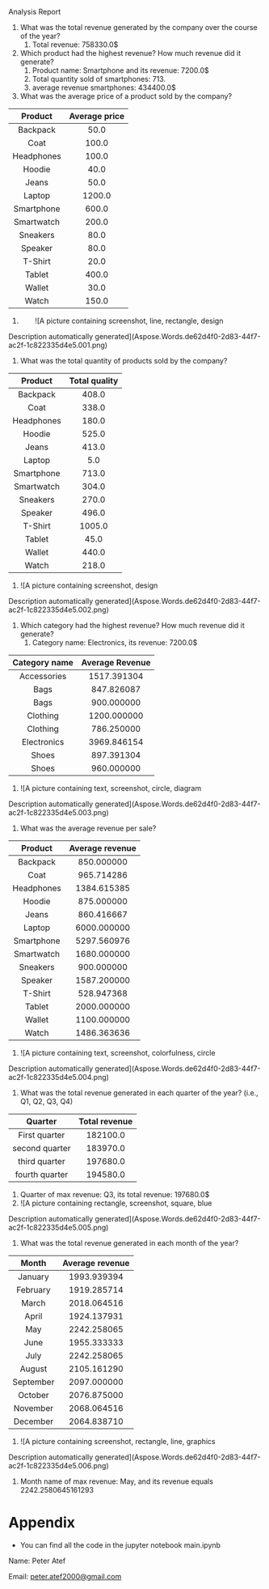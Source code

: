 ﻿Analysis Report

1. What was the total revenue generated by the company over the course of the year?
   1. Total revenue: 758330.0$
1. Which product had the highest revenue? How much revenue did it generate?
   1. Product name: Smartphone and its revenue: 7200.0$
   1. Total quantity sold of smartphones: 713.
   1. average revenue smartphones: 434400.0$
1. What was the average price of a product sold by the company?

|**Product**|**Average price**|
| :-: | :-: |
|Backpack      |50\.0|
|Coat           |100\.0|
|Headphones|100\.0|
|Hoodie          |40\.0|
|Jeans           |50\.0|
|Laptop        |1200\.0|
|Smartphone|600\.0|
|Smartwatch|200\.0|
|Sneakers      |80\.0|
|Speaker        |80\.0|
|T-Shirt        |20\.0|
|Tablet         |400\.0|
|Wallet        |30\.0|
|Watch        |150\.0|

1. `    `![A picture containing screenshot, line, rectangle, design

Description automatically generated](Aspose.Words.de62d4f0-2d83-44f7-ac2f-1c822335d4e5.001.png)
1. What was the total quantity of products sold by the company?

|**Product**|**Total quality**|
| :-: | :-: |
|Backpack      |408\.0|
|Coat           |338\.0|
|Headphones|180\.0|
|Hoodie          |525\.0|
|Jeans           |413\.0|
|Laptop        |5\.0|
|Smartphone|713\.0|
|Smartwatch|304\.0|
|Sneakers      |270\.0|
|Speaker        |496\.0|
|T-Shirt        |1005\.0|
|Tablet         |45\.0|
|Wallet        |440\.0|
|Watch        |218\.0|

1. ![A picture containing screenshot, design

Description automatically generated](Aspose.Words.de62d4f0-2d83-44f7-ac2f-1c822335d4e5.002.png)
1. Which category had the highest revenue? How much revenue did it generate?
   1. Category name: Electronics, its revenue: 7200.0$

|**Category name**|**Average Revenue**|
| :-: | :-: |
|Accessories   |1517\.391304|
|Bags            |847\.826087|
|Bags            |900\.000000|
|Clothing       |1200\.000000|
|Clothing        |786\.250000|
|Electronics    |3969\.846154|
|Shoes           |897\.391304|
|Shoes         |960\.000000|

1. ![A picture containing text, screenshot, circle, diagram

Description automatically generated](Aspose.Words.de62d4f0-2d83-44f7-ac2f-1c822335d4e5.003.png)
1. What was the average revenue per sale?

|**Product**|**Average revenue** |
| :-: | :-: |
|Backpack      |850\.000000|
|Coat           |965\.714286|
|Headphones|1384\.615385|
|Hoodie          |875\.000000|
|Jeans           |860\.416667|
|Laptop        |6000\.000000|
|Smartphone|5297\.560976|
|Smartwatch|1680\.000000|
|Sneakers      |900\.000000|
|Speaker        |1587\.200000|
|T-Shirt        |528\.947368|
|Tablet         |2000\.000000|
|Wallet        |1100\.000000|
|Watch        |1486\.363636|

1. ![A picture containing text, screenshot, colorfulness, circle

Description automatically generated](Aspose.Words.de62d4f0-2d83-44f7-ac2f-1c822335d4e5.004.png)
1. What was the total revenue generated in each quarter of the year? (i.e., Q1, Q2, Q3, Q4)

|**Quarter**|**Total revenue**|
| :-: | :-: |
|First quarter |182100\.0|
|second quarter |183970\.0|
|third quarter |197680\.0|
|fourth quarter |194580\.0|

1. Quarter of max revenue: Q3, its total revenue: 197680.0$
1. ![A picture containing rectangle, screenshot, square, blue

Description automatically generated](Aspose.Words.de62d4f0-2d83-44f7-ac2f-1c822335d4e5.005.png)
1. What was the total revenue generated in each month of the year?

|**Month**|**Average revenue** |
| :-: | :-: |
|January     |1993\.939394|
|February          |1919\.285714|
|March|2018\.064516|
|April          |1924\.137931|
|May           |2242\.258065|
|June        |1955\.333333|
|July|2242\.258065|
|August|2105\.161290|
|September      |2097\.000000|
|October       |2076\.875000|
|November |2068\.064516|
|December|2064\.838710|

1. ![A picture containing screenshot, rectangle, line, graphics

Description automatically generated](Aspose.Words.de62d4f0-2d83-44f7-ac2f-1c822335d4e5.006.png)
1. Month name of max revenue: May, and its revenue equals 2242.2580645161293
# Appendix
- You can find all the code in the jupyter notebook main.ipynb 

Name: Peter Atef

Email: <peter.atef2000@gmail.com>
